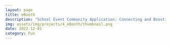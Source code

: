 ```yaml
---
layout: page
title: eBooth
description: "School Event Community Application: Connecting and Boosting Student Events"
img: assets/img/projects/4_eBooth/thumbnail.png
date: 2022-12-01
category: Fun
---
```

